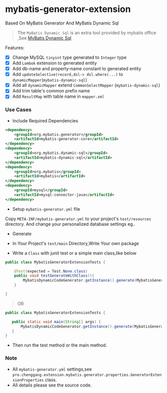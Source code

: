 # mybatis-generator-extension
Based On MyBatis Generator And MyBatis Dynamic Sql

> The `MyBatis Dynamic Sql` is an extra tool provided by mybatis office ,See [MyBatis Dynamic Sql](https://github.com/mybatis/mybatis-dynamic-sql)

Features:

* [x] Change MySQL `tinyint` type generated to `Integer` type
* [x] Add `Lombok` extension to generated entity
* [x] Add  db-name and property-name constant to generated entity 
* [x] Add `updateSelective(record,dsl-> dsl.where(...)` to `dynamicMapper`(`mybatis-dynamic-sql`)
* [x] Add all `dynamicMapper` extend `CommonSelectMapper` (`mybatis-dynamic-sql`)
* [x] Add trim table's common prefix name 
* [x] Add `ResultMap` with table name in `mapper.xml` 

### Use Cases

* Include Required Dependencies

```xml
<dependency>
    <groupId>org.mybatis.generator</groupId>
    <artifactId>mybatis-generator-core</artifactId>
</dependency>
<dependency>
    <groupId>org.mybatis.dynamic-sql</groupId>
    <artifactId>mybatis-dynamic-sql</artifactId>
</dependency>
<dependency>
    <groupId>org.mybatis</groupId>
    <artifactId>mybatis</artifactId>
</dependency>
<dependency>
    <groupId>mysql</groupId>
    <artifactId>mysql-connector-java</artifactId>
</dependency>
```

* Setup `mybatis-generator.yml` file

Copy `META-INF/mybatis-generator.yml` to your project's `test/resources` directory. 
And change your personalized database settings eg..


* Generate

*  In Your Project's `test/main` Directory,Write Your own package 
*  Write a `Class` with junit test or a simple main class,like below

```java
public class MybatisGeneratorExtensionTests {

    @Test(expected = Test.None.class)
    public void testGenerateWithClass(){
        MybatisDynamicCodeGenerator.getInstance().generate(MybatisGeneratorExtensionTests.class);
    }

}
```

> OR
 
 ```java
public class MybatisGeneratorExtensionTests {

    public static void main(String[] args) {
        MybatisDynamicCodeGenerator.getInstance().generate(MybatisGeneratorExtensionTests.class);
    }
}
 ```
 
* Then run the test method or the main method.
 

### Note

* All `mybatis-generator.yml` settings,see `pro.chenggang.extension.mybatis.generator.properties.GeneratorExtensionProperties` class.
* All details please see the source code.